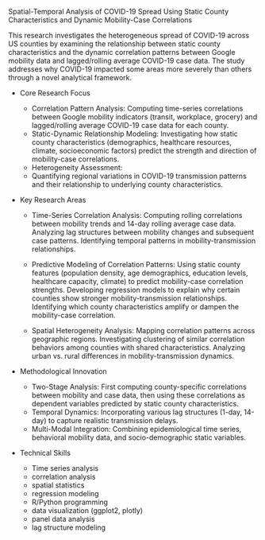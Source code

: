 Spatial-Temporal Analysis of COVID-19 Spread Using Static County Characteristics and Dynamic Mobility-Case Correlations

This research investigates the heterogeneous spread of COVID-19 across US counties by examining the relationship between static county characteristics and the dynamic correlation patterns between Google mobility data and lagged/rolling average COVID-19 case data. The study addresses why COVID-19 impacted some areas more severely than others through a novel analytical framework.


- Core Research Focus
  - Correlation Pattern Analysis:
    Computing time-series correlations between Google mobility indicators (transit, workplace, grocery) and lagged/rolling average COVID-19 case data for each county.
  - Static-Dynamic Relationship Modeling:
    Investigating how static county characteristics (demographics, healthcare resources, climate, socioeconomic factors) predict the strength and direction of mobility-case correlations.
  - Heterogeneity Assessment:
  - Quantifying regional variations in COVID-19 transmission patterns and their relationship to underlying county characteristics.


- Key Research Areas
  - Time-Series Correlation Analysis:
    Computing rolling correlations between mobility trends and 14-day rolling average case data.
    Analyzing lag structures between mobility changes and subsequent case patterns.
    Identifying temporal patterns in mobility-transmission relationships.

  - Predictive Modeling of Correlation Patterns:
    Using static county features (population density, age demographics, education levels, healthcare capacity, climate) to predict mobility-case correlation strengths.
    Developing regression models to explain why certain counties show stronger mobility-transmission relationships.
    Identifying which county characteristics amplify or dampen the mobility-case correlation.

  - Spatial Heterogeneity Analysis:
    Mapping correlation patterns across geographic regions.
    Investigating clustering of similar correlation behaviors among counties with shared characteristics.
    Analyzing urban vs. rural differences in mobility-transmission dynamics.


- Methodological Innovation
  - Two-Stage Analysis:
    First computing county-specific correlations between mobility and case data, then using these correlations as dependent variables predicted by static county characteristics.
  - Temporal Dynamics:
    Incorporating various lag structures (1-day, 14-day) to capture realistic transmission delays.
  - Multi-Modal Integration:
    Combining epidemiological time series, behavioral mobility data, and socio-demographic static variables.


- Technical Skills
  - Time series analysis
  - correlation analysis
  - spatial statistics
  - regression modeling
  - R/Python programming
  - data visualization (ggplot2, plotly)
  - panel data analysis
  - lag structure modeling

